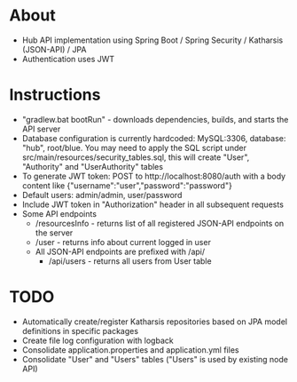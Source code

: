 # About
* Hub API implementation using Spring Boot / Spring Security / Katharsis (JSON-API) / JPA
* Authentication uses JWT

# Instructions
* "gradlew.bat bootRun" - downloads dependencies, builds, and starts the API server
* Database configuration is currently hardcoded: MySQL:3306, database: "hub", root/blue.  You may need to apply the
SQL script under src/main/resources/security_tables.sql, this will create "User", "Authority" and "UserAuthority" tables
* To generate JWT token: POST to http://localhost:8080/auth with a body content like {"username":"user","password":"password"}
* Default users: admin/admin, user/password
* Include JWT token in "Authorization" header in all subsequent requests
* Some API endpoints
    * /resourcesInfo - returns list of all registered JSON-API endpoints on the server
    * /user - returns info about current logged in user
    * All JSON-API endpoints are prefixed with /api/
        * /api/users - returns all users from User table



# TODO
* Automatically create/register Katharsis repositories based on JPA model definitions in specific packages
* Create file log configuration with logback
* Consolidate application.properties and application.yml files
* Consolidate "User" and "Users" tables ("Users" is used by existing node API)